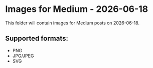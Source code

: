 # Images for Medium - 2026-06-18

This folder will contain images for Medium posts on 2026-06-18.

## Supported formats:
- PNG
- JPG/JPEG
- SVG
